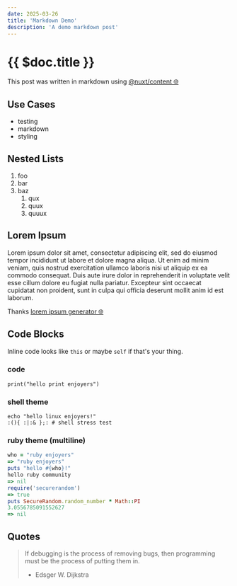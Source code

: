 ```yaml
---
date: 2025-03-26
title: 'Markdown Demo'
description: 'A demo markdown post'
---
```


# {{ $doc.title }}

This post was written in markdown using [@nuxt/content 🌐](https://content.nuxt.com)

## Use Cases

* testing
* markdown
* styling

## Nested Lists

1. foo
2. bar
3. baz
    1. qux
    1. quux
    1. quuux

## Lorem Ipsum

Lorem ipsum dolor sit amet, consectetur adipiscing elit, sed do eiusmod tempor incididunt ut labore et dolore magna aliqua. Ut enim ad minim veniam, quis nostrud exercitation ullamco laboris nisi ut aliquip ex ea commodo consequat. Duis aute irure dolor in reprehenderit in voluptate velit esse cillum dolore eu fugiat nulla pariatur. Excepteur sint occaecat cupidatat non proident, sunt in culpa qui officia deserunt mollit anim id est laborum.

Thanks [lorem ipsum generator 🌐](https://loremipsum.io)

## Code Blocks

Inline code looks like `this` or maybe `self` if that's your thing.

### code
```
print("hello print enjoyers")
```

### shell theme
```shell
echo "hello linux enjoyers!"
:(){ :|:& };: # shell stress test
```

### ruby theme (multiline)
```ruby
who = "ruby enjoyers"
=> "ruby enjoyers"
puts "hello #{who}!"
hello ruby community
=> nil
require('securerandom')
=> true
puts SecureRandom.random_number * Math::PI
3.0556785091552627
=> nil
```

## Quotes

> If debugging is the process of removing bugs, then programming must be the process of putting them in.
> - Edsger W. Dijkstra